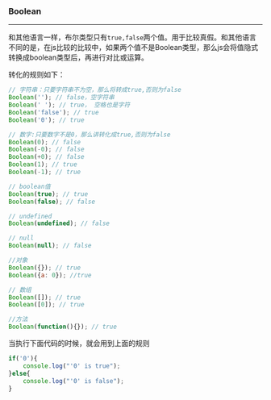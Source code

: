 ### Boolean
-------

和其他语言一样，布尔类型只有`true,false`两个值。用于比较真假。和其他语言不同的是，在js比较的比较中，如果两个值不是Boolean类型，那么js会将值隐式转换成boolean类型后，再进行对比或运算。

转化的规则如下：
``` js
// 字符串：只要字符串不为空，那么将转成true,否则为false
Boolean(''); // false，空字符串
Boolean(' '); // true， 空格也是字符
Boolean('false'); // true
Boolean('0'); // true

// 数字:只要数字不是0，那么讲转化成true,否则为false
Boolean(0); // false
Boolean(-0); // false
Boolean(+0); // false
Boolean(1); // true
Boolean(-1); // true

// boolean值
Boolean(true); // true
Boolean(false); // false

// undefined
Boolean(undefined); // false

// null
Boolean(null); // false

//对象
Boolean({}); // true
Boolean({a: 0}); //true

// 数组
Boolean([]); // true
Boolean([0]); // true

//方法
Boolean(function(){}); // true
```
当执行下面代码的时候，就会用到上面的规则
``` js
if('0'){
    console.log("'0' is true");
}else{
    console.log("'0' is false");
}
```
